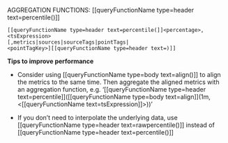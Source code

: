 AGGREGATION FUNCTIONS: [[queryFunctionName type=header text=percentile()]]

```
[[queryFunctionName type=header text=percentile(]]<percentage>,<tsExpression>
[,metrics|sources|sourceTags|pointTags|
<pointTagKey>][[queryFunctionName type=header text=)]]
```

**Tips to improve performance**
- Consider using [[queryFunctionName type=body text=align()]] to align the metrics to the same time. Then aggregate the aligned metrics with an aggregation function, e.g. ‘[[queryFunctionName type=header text=percentile]]([[queryFunctionName type=body text=align]](1m, <[[queryFunctionName text=tsExpression]]>))’

- If you don’t need to interpolate the underlying data, use [[queryFunctionName type=header text=rawpercentile()]] instead of [[queryFunctionName type=header text=percentile()]]
